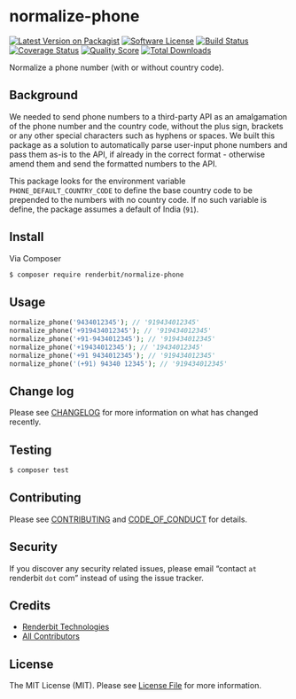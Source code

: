 # normalize-phone

[![Latest Version on Packagist][ico-version]][link-packagist]
[![Software License][ico-license]](LICENSE.md)
[![Build Status][ico-travis]][link-travis]
[![Coverage Status][ico-scrutinizer]][link-scrutinizer]
[![Quality Score][ico-code-quality]][link-code-quality]
[![Total Downloads][ico-downloads]][link-downloads]

Normalize a phone number (with or without country code).

## Background

We needed to send phone numbers to a third-party API as an amalgamation of the phone number and the country code, without the plus sign, brackets or any other special characters such as hyphens or spaces. We built this package as a solution to automatically parse user-input phone numbers and pass them as-is to the API, if already in the correct format - otherwise amend them and send the formatted numbers to the API.

This package looks for the environment variable `PHONE_DEFAULT_COUNTRY_CODE` to define the base country code to be prepended to the numbers with no country code. If no such variable is define, the package assumes a default of India (`91`).

## Install

Via Composer

``` bash
$ composer require renderbit/normalize-phone
```

## Usage

``` php
normalize_phone('9434012345'); // '919434012345'
normalize_phone('+919434012345'); // '919434012345'
normalize_phone('+91-9434012345'); // '919434012345'
normalize_phone('+19434012345'); // '19434012345'
normalize_phone('+91 9434012345'); // '919434012345'
normalize_phone('(+91) 94340 12345'); // '919434012345'
```

## Change log

Please see [CHANGELOG](CHANGELOG.md) for more information on what has changed recently.

## Testing

``` bash
$ composer test
```

## Contributing

Please see [CONTRIBUTING](CONTRIBUTING.md) and [CODE_OF_CONDUCT](CODE_OF_CONDUCT.md) for details.

## Security

If you discover any security related issues, please email &ldquo;contact `at` renderbit `dot` com&rdquo; instead of using the issue tracker.

## Credits

- [Renderbit Technologies][link-author]
- [All Contributors][link-contributors]

## License

The MIT License (MIT). Please see [License File](LICENSE.md) for more information.

[ico-version]: https://img.shields.io/packagist/v/RenderbitTechnologies/normalize-phone.svg?style=flat-square
[ico-license]: https://img.shields.io/badge/license-MIT-brightgreen.svg?style=flat-square
[ico-travis]: https://img.shields.io/travis/RenderbitTechnologies/normalize-phone/master.svg?style=flat-square
[ico-scrutinizer]: https://img.shields.io/scrutinizer/coverage/g/RenderbitTechnologies/normalize-phone.svg?style=flat-square
[ico-code-quality]: https://img.shields.io/scrutinizer/g/RenderbitTechnologies/normalize-phone.svg?style=flat-square
[ico-downloads]: https://img.shields.io/packagist/dt/RenderbitTechnologies/normalize-phone.svg?style=flat-square

[link-packagist]: https://packagist.org/packages/RenderbitTechnologies/normalize-phone
[link-travis]: https://travis-ci.org/RenderbitTechnologies/normalize-phone
[link-scrutinizer]: https://scrutinizer-ci.com/g/RenderbitTechnologies/normalize-phone/code-structure
[link-code-quality]: https://scrutinizer-ci.com/g/RenderbitTechnologies/normalize-phone
[link-downloads]: https://packagist.org/packages/RenderbitTechnologies/normalize-phone
[link-author]: https://github.com/RenderbitTechnologies
[link-contributors]: ../../contributors
